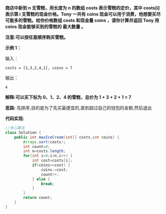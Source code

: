 **商店中新到 n 支雪糕，用长度为 n 的数组 costs 表示雪糕的定价，其中 costs[i] 表示第 i 支雪糕的现金价格。Tony 一共有 coins 现金可以用于消费，他想要买尽可能多的雪糕。给你价格数组 costs 和现金量 coins ，请你计算并返回 Tony 用 coins 现金能够买到的雪糕的 最大数量 。**

**注意:可以按任意顺序购买雪糕。**


**示例 1：**

输入：
```
costs = [1,3,2,4,1], coins = 7
```
输出：
```
4
```
**解释:可以买下标为 0、1、2、4 的雪糕，总价为 1 + 3 + 2 + 1 = 7**



**思路:**
先排序,目的是为了先买最便宜的,直到超过自己的钱包的金额,然后退出


**代码实现:**
```java
//贪心算法
class Solution {
    public int maxIceCream(int[] costs,int coins) {
        Arrays.sort(costs);
        int count=0;
        int n=costs.length;
        for(int i=0;i<n;i++) {
            int cost=costs[i];
            if(coins>=cost) {
                coins-=cost;
                count++;
            } else {
                break;
            }
        }
        return count;
    }
}
```
